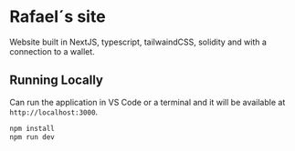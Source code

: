 # Rafael´s site

Website built in NextJS, typescript, tailwaindCSS, solidity and with a connection to a wallet.

## Running Locally

Can run the application in VS Code or a terminal and it will be available at `http://localhost:3000`.

```bash
npm install
npm run dev
```
